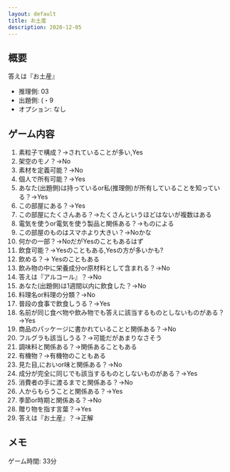 ```yaml
---
layout: default
title: お土産
description: 2020-12-05
---
```


## 概要

答えは『お土産』

- 推理側: 03
- 出題側: (・9
- オプション: なし

## ゲーム内容

1. 素粒子で構成？→されていることが多い,Yes
2. 架空のモノ？→No
3. 素材を定義可能？→No
4. 個人で所有可能？→Yes
5. あなた(出題側)は持っているor私(推理側)が所有していることを知っている？→Yes
6. この部屋にある？→Yes
7. この部屋にたくさんある？→たくさんというほどはないが複数はある
8. 電気を使うor電気を使う製品と関係ある？→ものによる
9. この部屋のものはスマホより大きい？→Noかな
10. 何かの一部？→NoだがYesのこともあるはず
11. 飲食可能？→Yesのこともある,Yesの方が多いかも?
12. 飲める？→ Yesのこともある
13. 飲み物の中に栄養成分or原材料として含まれる？→No
14. 答えは『アルコール』？→No
15. あなた(出題側)は1週間以内に飲食した？→No
16. 料理名or料理の分類？→No
17. 普段の食事で飲食しうる？→Yes
18. 名前が同じ食べ物や飲み物でも答えに該当するものとしないものがある？→Yes
19. 商品のパッケージに書かれていることと関係ある？→No
20. フルグラも該当しうる？→可能だがあまりなさそう
21. 調味料と関係ある？→関係あることもある
22. 有機物？→有機物のこともある
23. 見た目,においor味と関係ある？→No
24. 成分が完全に同じでも該当するものとしないものがある？→Yes
25. 消費者の手に渡るまでと関係ある？→No
26. 人からもらうことと関係ある？→Yes
27. 季節or時期と関係ある？→No
28. 贈り物を指す言葉？→Yes
29. 答えは『お土産』？→正解

## メモ

ゲーム時間: 33分
